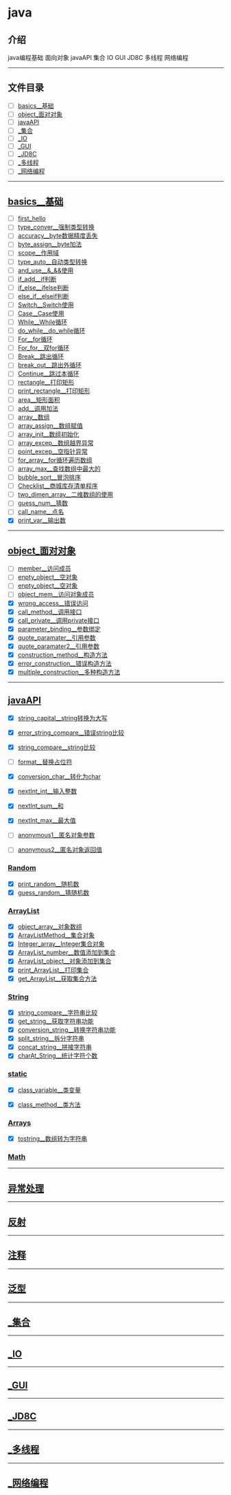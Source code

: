 <!--
 * @由于个人水平有限, 难免有些错误, 还请指点:  
 * @Author: cpu_code
 * @Date: 2020-07-12 12:03:11
 * @LastEditTime: 2020-09-13 11:01:32
 * @FilePath: \java\README.md
 * @Gitee: [https://gitee.com/cpu_code](https://gitee.com/cpu_code)
 * @Github: [https://github.com/CPU-Code](https://github.com/CPU-Code)
 * @CSDN: [https://blog.csdn.net/qq_44226094](https://blog.csdn.net/qq_44226094)
 * @Gitbook: [https://923992029.gitbook.io/cpucode/](https://923992029.gitbook.io/cpucode/)
-->

# java


## 介绍

java编程基础 面向对象 javaAPI 集合 IO GUI JD8C 多线程 网络编程

---------------

## 文件目录

- [ ] [basics__基础](#basics__基础)
- [ ] [object_面对对象](#object_面对对象)
- [ ] [javaAPI](#javaAPI)
- [ ] [_集合](#_集合)
- [ ] [_IO](#_IO)
- [ ] [_GUI](#_GUI)
- [ ] [_JD8C](#_JD8C)
- [ ] [_多线程](#_多线程)
- [ ] [_网络编程](#_网络编程)

----------

## [basics__基础](basics)

- [ ] [first_hello](basics/first.java)
- [ ] [type_conver__强制类型转换](basics/type_conver.java)
- [ ] [accuracy__byte数据精度丢失](basics/accuracy.java)
- [ ] [byte_assign__byte加法](basics/byte_assign.java)
- [ ] [scope__作用域](basics/scope.java)
- [ ] [type_auto__自动类型转换](basics/type_auto.java)
- [ ] [and_use__&_&&使用](basics/and_use.java)
- [ ] [if_add__if判断](basics/if_add.java)
- [ ] [if_else__ifelse判断](basics/if_else.java)
- [ ] [else_if__elseif判断](basics/else_if.java)
- [ ] [Switch__Switch使用](basics/Switch.java)
- [ ] [Case__Case使用](basics/Case.java)
- [ ] [While__While循环](basics/While.java)
- [ ] [do_while__do_while循环](basics/do_while.java)
- [ ] [For__for循环](basics/For.java)
- [ ] [For_for__双for循环](basics/For_for.java)
- [ ] [Break__跳出循环](basics/Break.java)
- [ ] [break_out__跳出外循环](basics/break_out.java)
- [ ] [Continue__跳过本循环](basics/Continue.java)
- [ ] [rectangle__打印矩形](basics/rectangle.java)
- [ ] [print_rectangle__打印矩形](basics/print_rectangle.java)
- [ ] [area__矩形面积](basics/area.java)
- [ ] [add__调用加法](basics/add.java)
- [ ] [array__数组](basics/array.java)
- [ ] [array_assign__数组赋值](basics/array_assign.java)
- [ ] [array_init__数组初始化](basics/array_init.java)
- [ ] [array_excep__数组越界异常](basics/array_excep.java)
- [ ] [point_excep__空指针异常](basics/point_excep.java)
- [ ] [for_array__for循环遍历数组](basics/for_array.java)
- [ ] [array_max__查找数组中最大的](basics/array_max.java)
- [ ] [bubble_sort__冒泡排序](basics/bubble_sort.java)
- [ ] [Checklist__商城库存清单程序](basics/Checklist.java)
- [ ] [two_dimen_array__二维数组的使用](basics/two_dimen_array.java)
- [ ] [guess_num__猜数](basics/guess_num.java)
- [ ] [call_name__点名](basics/call_name.java)
- [x] [print_var__输出数](basics/print_var.java)

-----------------

## [object_面对对象](object)

- [ ] [member__访问成员](object/member.java)
- [ ] [enpty_object__空对象](object/enpty_object.java)
- [ ] [enpty_object__空对象](object/enpty_object.java)
- [ ] [object_mem__访问对象成员](object/object_mem.java)
- [x] [wrong_access__错误访问](object/wrong_access.java)
- [x] [call_method__调用接口](object/call_method.java)
- [x] [call_private__调用private接口](object/call_private.java)
- [x] [parameter_binding__参数绑定](object/parameter_binding.java)
- [x] [quote_paramater__引用参数](object/quote_paramater.java)
- [x] [quote_paramater2__引用参数](object/quote_paramater2.java)
- [x] [construction_method__构造方法](object/construction_method.java)
- [x] [error_construction__错误构造方法](object/error_construction.java)
- [x] [multiple_construction__多种构造方法](object/multiple_construction.java)

------------------------

## [javaAPI](javaAPI)

- [x] [string_capital__string转换为大写](javaAPI/string_capital.java)
- [x] [error_string_compare__错误string比较](javaAPI/error_string_compare.java)
- [x] [string_compare__string比较](javaAPI/string_compare.java)
- [ ] [format__替换占位符](javaAPI/format.java)
- [x] [conversion_char__转化为char](javaAPI/conversion_char.java)
- [x] [nextInt_int__输入整数](javaAPI/nextInt_int.java)
- [x] [nextInt_sum__和](javaAPI/nextInt_sum.java)
- [x] [nextInt_max__最大值](javaAPI/nextInt_max.java)
- [ ] [anonymous1__匿名对象参数](javaAPI/anonymous1.java)
- [ ] [anonymous2__匿名对象返回值](javaAPI/anonymous2.java)


### [Random](javaAPI/Random)

- [x] [print_random__随机数](javaAPI/Random/print_random.java)
- [x] [guess_random__猜随机数](javaAPI/Random/guess_random.java)

### [ArrayList](javaAPI/ArrayList)

- [x] [object_array__对象数组](javaAPI/ArrayList/object_array.java)
- [x] [ArrayListMethod__集合对象](javaAPI/ArrayList/ArrayListMethod.java)
- [x] [Integer_array__Integer集合对象](javaAPI/ArrayList/Integer_array.java)
- [x] [ArrayList_number__数值添加到集合](javaAPI/ArrayList/ArrayList_number.java)
- [x] [ArrayList_object__对象添加到集合](javaAPI/ArrayList/ArrayList_object.java)
- [x] [print_ArrayList__打印集合](javaAPI/ArrayList/print_ArrayList.java)
- [x] [get_ArrayList__获取集合方法](javaAPI/ArrayList/get_ArrayList.java)

### [String](javaAPI/String)

- [x] [string_compare__字符串比较](javaAPI/String/string_compare.java)
- [x] [get_string__获取字符串功能](javaAPI/String/get_string.java)
- [x] [conversion_string__转换字符串功能](javaAPI/String/conversion_string.java)
- [x] [split_string__拆分字符串](javaAPI/String/split_string.java)
- [x] [concat_string__拼接字符串](javaAPI/String/concat_string.java)
- [x] [charAt_String__统计字符个数](javaAPI/String/charAt_String.java)

### [static](javaAPI/static)

- [x] [class_variable__类变量](javaAPI/static/class_variable.java)
- [x] [class_method__类方法](javaAPI/static/class_method.java)


### [Arrays](javaAPI/Arrays)

- [x] [tostring__数组转为字符串](javaAPI/Arrays/tostring.java)




### [Math](javaAPI/Math)



-----------------------

## [异常处理]()


------------

## [反射]()


------------

## [注释]()


------------

## [泛型]()

-----------------

## [_集合](_集合)




---------------

## [_IO](_IO)



--------------

## [_GUI](_GUI)



--------------

## [_JD8C](_JD8C)



----------------

## [_多线程](_多线程)




-----------

## [_网络编程](_网络编程)



